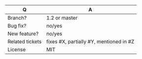 | Q               | A
| --------------- | -----
| Branch?         | 1.2 or master <!-- see the comment below -->
| Bug fix?        | no/yes
| New feature?    | no/yes
| Related tickets | fixes #X, partially #Y, mentioned in #Z
| License         | MIT

<!--
 - Bug fixes must be submitted against the 1.2 branch
 - Features and deprecations must be submitted against the master branch
-->
